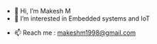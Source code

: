 - 👋 Hi, I’m Makesh M
- 👀 I’m interested in Embedded systems and IoT
<!-- - 🌱 I’m currently learning ...  --->
<!-- - 💞️ I’m looking to collaborate on ... --->
- 📫 Reach me : makeshm1998@gmail.com
<!-- - - 😄 Pronouns: ... --->
<!-- - ⚡ Fun fact: ... --->

<!---
makeshm98/makeshm98 is a ✨ special ✨ repository because its `README.md` (this file) appears on your GitHub profile.
You can click the Preview link to take a look at your changes.
--->
